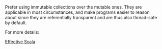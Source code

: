Prefer using immutable collections over the mutable ones. They are applicable in most circumstances,
and make programs easier to reason about since they are referentially transparent and are thus also thread-safe by default.

For more details:

[Effective Scala](https://twitter.github.io/effectivescala/#Collections-Use)

